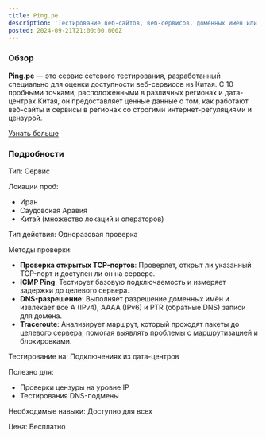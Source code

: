```yaml
---
title: Ping.pe
description: 'Тестирование веб-сайтов, веб-сервисов, доменных имён или IP-адресов.'
posted: 2024-09-21T21:00:00.000Z
---
```

### Обзор  
**Ping.pe** — это сервис сетевого тестирования, разработанный специально для оценки доступности веб-сервисов из Китая. С 10 пробными точками, расположенными в различных регионах и дата-центрах Китая, он предоставляет ценные данные о том, как работают веб-сайты и сервисы в регионах со строгими интернет-регуляциями и цензурой.

[Узнать больше](https://ping.pe)

### Подробности
Тип: Сервис

Локации проб:
>
 - Иран
 - Саудовская Аравия
 - Китай (множество локаций и операторов)

Тип действия: Одноразовая проверка

Методы проверки:
>
- **Проверка открытых TCP-портов**: Проверяет, открыт ли указанный TCP-порт и доступен ли он на сервере.
- **ICMP Ping**: Тестирует базовую подключаемость и измеряет задержки до целевого сервера.
- **DNS-разрешение**: Выполняет разрешение доменных имён и извлекает все A (IPv4), AAAA (IPv6) и PTR (обратные DNS) записи для домена.
- **Traceroute**: Анализирует маршрут, который проходят пакеты до целевого сервера, помогая выявлять проблемы с маршрутизацией и блокировками.

Тестирование на: Подключениях из дата-центров

Полезно для:
>
 - Проверки цензуры на уровне IP
 - Тестирования DNS-подмены

Необходимые навыки: Доступно для всех

Цена: Бесплатно
